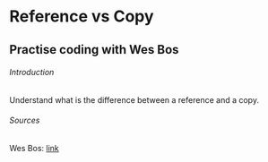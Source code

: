 # Reference vs Copy
## Practise coding with Wes Bos

###### Introduction
Understand what is the difference between a reference and a copy.

###### Sources
Wes Bos: [link](https://www.youtube.com/watch?v=YnfwDQ5XYF4)

